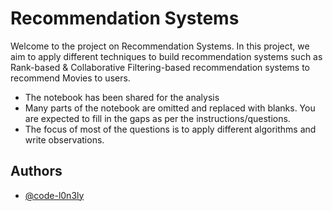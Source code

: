 
# Recommendation Systems

Welcome to the project on Recommendation Systems. In this project, we aim to apply different techniques to build recommendation systems such as Rank-based & Collaborative Filtering-based recommendation systems to recommend Movies to users.
* The notebook has been shared for the analysis
* Many parts of the notebook are omitted and replaced with blanks. You are expected to fill in the gaps as per the instructions/questions.
* The focus of most of the questions is to apply different algorithms and write observations.



## Authors

- [@code-l0n3ly](https://www.github.com/code-l0n3ly)

